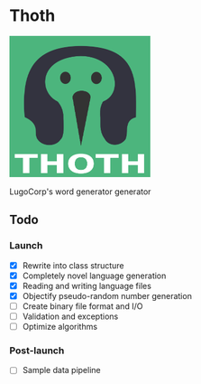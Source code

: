 # Thoth
<img src="thoth.svg" width="250" height="250"/>

LugoCorp's word generator generator

## Todo
### Launch
- [x] Rewrite into class structure
- [x] Completely novel language generation
- [x] Reading and writing language files
- [x] Objectify pseudo-random number generation
- [ ] Create binary file format and I/O
- [ ] Validation and exceptions
- [ ] Optimize algorithms

### Post-launch
- [ ] Sample data pipeline
